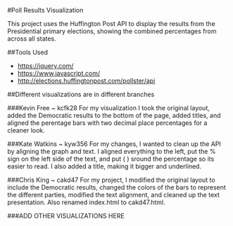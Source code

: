 #Poll Results Visualization

This project uses the Huffington Post API to display the results from the Presidential primary elections, showing the combined percentages from across all states.

##Tools Used
* https://jquery.com/
* https://www.javascript.com/
* http://elections.huffingtonpost.com/pollster/api

##Different visualizations are in different branches

###Kevin Free ~ kcfk28
For my visualization I took the original layout, added the Democratic results to the bottom of the page, added titles, and aligned the perentage bars with two decimal place percentages for a cleaner look.

###Kate Watkins ~ kyw356
For my changes, I wanted to clean up the API by aligning the graph and text. I aligned everything to the left, put the % sign on the left side of the text, and put ( ) sround the percentage so its easier to read. I also added a title, making it bigger and underlined. 

###Chris King ~ cakd47
For my project, I modified the original layout to include the Democratic results, changed the colors of the bars to represent the different parties, modified the text alignment, and cleaned up the text presentation. Also renamed index.html to cakd47.html.

###ADD OTHER VISUALIZATIONS HERE

